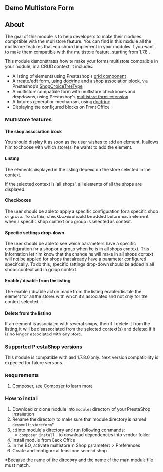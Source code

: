 ## Demo Multistore Form

## About

The goal of this module is to help developers to make their modules compatible with the multistore feature. You can find in this module all the multistore features that you should implement in your modules if you want to make them compatible with the multistore feature, starting from 1.7.8 .

This module demonstrates how to make your forms multistore compatible in your module, in a CRUD context, it includes:

- A listing of elements using Prestashop's [grid component](https://devdocs.prestashop.com/1.7/development/components/grid/)
- A create/edit form, using [doctrine](https://devdocs.prestashop.com/1.7/modules/concepts/doctrine/) and a shop association block, via Prestashop's [ShopChoiceTreeType](https://devdocs.prestashop.com/1.7/development/components/form/types-reference/shop-choice-tree/)
- A multistore compatible form with multistore checkboxes and dropdowns, using Prestashop's [multistore form extension](https://devdocs.prestashop.com/1.7/development/multistore/configuration-forms/)
- A fixtures generation mechanism, using [doctrine](https://devdocs.prestashop.com/1.7/modules/concepts/doctrine/)
- Displaying the configured blocks on Front Office

### Multistore features

#### The shop association block 

You should display it as soon as the user wishes to add an element. It allows him to choose with which store(s) he wants to add the element.

#### Listing

The elements displayed in the listing depend on the store selected in the context.

If the selected context is 'all shops', all elements of all the shops are displayed. 

#### Checkboxes

The user should be able to apply a specific configuration for a specific shop or group. To do this, checkboxes should be added before each element when a specific shop context or a group is selected as context.

#### Specific settings drop-down

The user should be able to see which parameters have a specific configuration for a shop or a group when he is in all shops context. This information let him know that the change he will make in all shops context will not be applied for shops that already have a parameter configured specifically. To do this, specific settings drop-down should be added in all shops context and in group context.
 
#### Enable / disable from the listing

The enable / disable action made from the listing enable/disable the element for all the stores with which it’s associated and not only for the context selected.

#### Delete from the listing

If an element is associated with several shops, then if I delete it from the listing, it will be disassociated from the selected context(s) and deleted if it is no longer associated with any store.

 ### Supported PrestaShop versions

 This module is compatible with and 1.7.8.0 only. Next version compatibility is expected for future versions.

 ### Requirements

  1. Composer, see [Composer](https://getcomposer.org/) to learn more

 ### How to install

  1. Download or clone module into `modules` directory of your PrestaShop installation
  2. Rename the directory to make sure that module directory is named `demomultistoreform`*
  3. `cd` into module's directory and run following commands:
      - `composer install` - to download dependencies into vendor folder
  4. Install module from Back Office
  5. In the BO, activate multistore in Shop parameters > Preferences
  6. Create and configure at least one second shop

 *Because the name of the directory and the name of the main module file must match.
